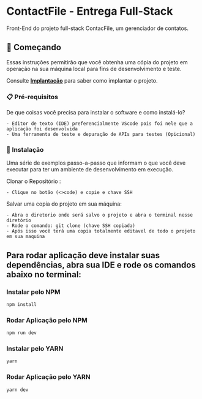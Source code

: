 # ContactFile - Entrega Full-Stack

Front-End do projeto full-stack ContacFile, um gerenciador de contatos.

## 🚀 Começando

Essas instruções permitirão que você obtenha uma cópia do projeto em operação na sua máquina local para fins de desenvolvimento e teste.

Consulte **[Implantação](#-implanta%C3%A7%C3%A3o)** para saber como implantar o projeto.

### 📋 Pré-requisitos

De que coisas você precisa para instalar o software e como instalá-lo?

```
- Editor de texto (IDE) preferencialmente VScode pois foi nele que a aplicação foi desenvolvida
- Uma ferramenta de teste e depuração de APIs para testes (Opicional)
```

### 🔧 Instalação

Uma série de exemplos passo-a-passo que informam o que você deve executar para ter um ambiente de desenvolvimento em execução.

Clonar o Repositório :

```
- Clique no botão (<>code) e copie e chave SSH
```

Salvar uma copia do projeto em sua máquina:

```
- Abra o diretorio onde será salvo o projeto e abra o terminal nesse diretório
- Rode o comando: git clone (chave SSH copiada)
- Após isso você terá uma copia totalmente editavel de todo o projeto em sua maquina
```
## Para rodar aplicação deve instalar suas dependências, abra sua IDE e rode os comandos abaixo no terminal:

### Instalar pelo NPM

```bash
npm install
```

### Rodar Aplicação pelo NPM

```bash
npm run dev
```

### Instalar pelo YARN

```bash
yarn
```

### Rodar Aplicação pelo YARN

```bash
yarn dev
```
